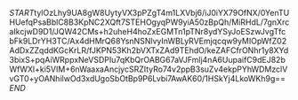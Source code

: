 $START$tylOzLhy9UA8gW8UytyVX3pPZgT4m1LXVbj6/iJ0iYX79OfNX/0YenTUHUefqPsaBblC8B3KpNC2XQft7STEHOgyqPW9yiA50zBpQh/MiRHdL/7gnXrcaIkcjwD9D1/JQW42CMs+h2uheH4hoZxEGMTn1pTNr8ydYSyJoESzwJvgTfcbFk9LDrYH3TC/Ax4dHMrQ68YsnNSNlvyInWBLyRVEmjqcqw9yMIOpWfZ02AdDxZZqddKGcKrLR/fJKPN53Kh2bVXTxZAd9TEhdO/keZAFCfrONhr1y8XYd3bixS+pqAiWRppxNeVSDPIu7qKbQrOABG67aVJFmlj4nA6UupaifC9dEJ82bWfWXl+ki5VIM+6nWaaxaAncjycSRZItyRo74v2ppB3suZv4ekpPYhWDMzclVvGT0+yOANhilwOd3xdUgoSbOtBp9P6Lvbi7AwAK60/1HSkYj4LkoWKh9g==$END$